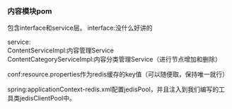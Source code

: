 <h3>内容模块pom</h3>
包含interface和service层。
interface:没什么好讲的  


service:  
ContentServiceImpl:内容管理Service  
ContentCategoryServiceImpl:内容分类管理Service（进行节点增加和删除）  

conf:resource.properties作为redis缓存的key值（可以随便取，保持唯一就行）

spring:applicationContext-redis.xml配置jedisPool，并且注入到我们编写的工具类jedisClientPool中。
